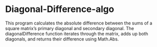 # Diagonal-Difference-algo
This program calculates the absolute difference between the sums of a square matrix’s primary diagonal and secondary diagonal. The diagonalDifference function iterates through the matrix, adds up both diagonals, and returns their difference using Math.Abs.
